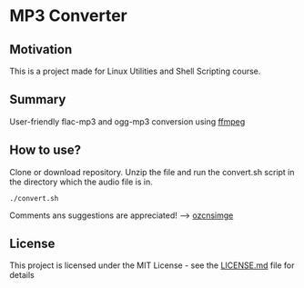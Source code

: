 # MP3 Converter


## Motivation

This is a project made for Linux Utilities and Shell Scripting course.


## Summary

User-friendly flac-mp3 and ogg-mp3 conversion using [ffmpeg](https://www.ffmpeg.org)


## How to use?

Clone or download repository. Unzip the file and run the convert.sh script in the directory which the audio file is in.

```
./convert.sh
```

Comments ans suggestions are appreciated! --> [ozcnsimge](https://github.com/ozcnsimge)


## License

This project is licensed under the MIT License - see the [LICENSE.md](LICENSE.md) file for details
